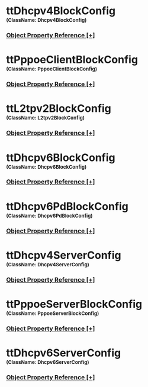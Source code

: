 
<script src="https://cdnjs.cloudflare.com/ajax/libs/d3/3.5.5/d3.min.js"></script>
<script type="text/javascript">
<!--
    function toggle_visibility(id) {
       var e = document.getElementById(id);
       var caption = document.getElementById(id + '.h3link');
       var text = caption.innerHTML
       if(e.style.display == 'block')
       {
          e.style.display = 'none';
          caption.innerHTML = text.replace('[-]', '[+]');
       }
       else
       {
          e.style.display = 'block';
          caption.innerHTML = text.replace('[+]', '[-]');
       }
    }
//!-->
</script>
<script type="text/javascript">
    var margin = {top: 20, right: 120, bottom: 20, left: 120},
        width = 960 - margin.right - margin.left,
        height = 800 - margin.top - margin.bottom;

    // var orientations = {
    //   "top-to-bottom": {
    //     size: [width, height],
    //     x: function(d) { return d.x; },
    //     y: function(d) { return d.y; }
    //   },
    //   "right-to-left": {
    //     size: [height, width],
    //     x: function(d) { return width - d.y; },
    //     y: function(d) { return d.x; }
    //   },
    //   "bottom-to-top": {
    //     size: [width, height],
    //     x: function(d) { return d.x; },
    //     y: function(d) { return height - d.y; }
    //   },
    //   "left-to-right": {
    //     size: [height, width],
    //     x: function(d) { return d.y; },
    //     y: function(d) { return d.x; }
    //   }
    // };

    var i = 0,
        duration = 750,
        root;

    var tree = d3.layout.tree()
        .size([width, height]);

    var diagonal = d3.svg.diagonal()
        .projection(function(d) { return [d.y, d.x]; });

    var svg = d3.select("body").append("svg")
        .attr("width", width + margin.right + margin.left)
        .attr("height", height + margin.top + margin.bottom)
      .append("g")
        .attr("transform", "translate(" + margin.left + "," + margin.top + ")");

    d3.json("./dmMap.json", function(error, flare) {
      if (error) throw error;

      root = flare;
      root.x0 = height / 2;
      root.y0 = 0;

      function collapse(d) {
        if (d.children) {
          d._children = d.children;
          d._children.forEach(collapse);
          d.children = null;
        }
      }

      root.children.forEach(collapse);
      update(root);
    });

    d3.select(self.frameElement).style("height", "800px");

    function update(source) {

      // Compute the new tree layout.
      var nodes = tree.nodes(root).reverse(),
          links = tree.links(nodes);

      // Normalize for fixed-depth.
      nodes.forEach(function(d) { d.y = d.depth * 180; });

      // Update the nodes
      var node = svg.selectAll("g.node")
          .data(nodes, function(d) { return d.id || (d.id = ++i); });

      // Enter any new nodes at the parent's previous position.
      var nodeEnter = node.enter().append("g")
          .attr("class", "node")
          .attr("transform", function(d) { return "translate(" + source.y0 + "," + source.x0 + ")"; })
          .on("click", click);

      nodeEnter.append("circle")
          .attr("r", 10)
          .style("fill", function(d) { return d._children ? "lightsteelblue" : "#fff"; });

      nodeEnter.append("a")
          .attr("xlink:href", function(d) { return d.url; })
          .append("text")
            .attr("x", function(d) { return d.children || d._children ? -10 : 10; })
            .attr("dy", ".35em")
            .attr("text-anchor", function(d) { return d.children || d._children ? "end" : "start"; })
            .text(function(d) { return d.name; })
            .style("fill-opacity", 1e-6);

      // Transition nodes to their new position.
      var nodeUpdate = node.transition()
          .duration(duration)
          .attr("transform", function(d) { return "translate(" + d.y + "," + d.x + ")"; });

      nodeUpdate.select("circle")
          .attr("r", 4.5)
          .style("fill", function(d) { return d._children ? "lightsteelblue" : "#fff"; });

      nodeUpdate.select("text")
          .style("fill-opacity", 1);

      // Transition exiting nodes to the parent's new position.
      var nodeExit = node.exit().transition()
          .duration(duration)
          .attr("transform", function(d) { return "translate(" + source.y + "," + source.x + ")"; })
          .remove();

      nodeExit.select("circle")
          .attr("r", 1e-6);

      nodeExit.select("text")
          .style("fill-opacity", 1e-6);

      // Update the links
      var link = svg.selectAll("path.link")
          .data(links, function(d) { return d.target.id; });

      // Enter any new links at the parent's previous position.
      link.enter().insert("path", "g")
          .attr("class", "link")
          .attr("d", function(d) {
            var o = {x: source.x0, y: source.y0};
            return diagonal({source: o, target: o});
          });

      // Transition links to their new position.
      link.transition()
          .duration(duration)
          .attr("d", diagonal);

      // Transition exiting nodes to the parent's new position.
      link.exit().transition()
          .duration(duration)
          .attr("d", function(d) {
            var o = {x: source.x, y: source.y};
            return diagonal({source: o, target: o});
          })
          .remove();

      // Stash the old positions for transition.
      nodes.forEach(function(d) {
        d.x0 = d.x;
        d.y0 = d.y;
      });
    }

    // Toggle children on click.
    function click(d) {
      if (d.children) {
        d._children = d.children;
        d.children = null;
      } else {
        d.children = d._children;
        d._children = null;
      }
      update(d);
    }
//-->
</script>

# ttDhcpv4BlockConfig<br><font size="2">(ClassName:  Dhcpv4BlockConfig)</font><h3><a id="ttDhcpv4BlockConfig.h3link" href="JavaScript:;" onclick="toggle_visibility('ttDhcpv4BlockConfig');">Object Property Reference [+]</a></h3>

<div class="section" style="display:none;" id="ttDhcpv4BlockConfig"><table><tr><th>Property</th><th>Value</th></tr><tr><td>RemoteId</td><td>remoteId_@p-@b-@s</td></tr><tr><td>VPNId</td><td>spirent</td></tr><tr><td>CircuitId</td><td>circuitId_@p</td></tr><tr><td>DefaultHostAddrPrefixLength</td><td>24</td></tr><tr><td>RelayServerIpv4Addr</td><td>0.0.0.0</td></tr><tr><td>RelayAgentIpv4AddrStep</td><td>0.0.0.1</td></tr><tr><td>UseBroadcastFlag</td><td>TRUE</td></tr><tr><td>RelayClientMacAddrStart</td><td>00:10:01:00:00:01</td></tr><tr><td>id</td><td>2094</td></tr><tr><td>EnableRelayLinkSelection</td><td>FALSE</td></tr><tr><td>EnableRouterOption</td><td>FALSE</td></tr><tr><td>RelayClientMacAddrMask</td><td>00:00:00:ff:ff:ff</td></tr><tr><td>HostName</td><td>client_@p-@b-@s</td></tr><tr><td>LocalActive</td><td>TRUE</td></tr><tr><td>RelayLinkSelection</td><td>192.85.1.1</td></tr><tr><td>OptionList</td><td>1 6 15 33 44</td></tr><tr><td>Active</td><td>TRUE</td></tr><tr><td>RelayServerIpv4AddrStep</td><td>0.0.0.1</td></tr><tr><td>EnableRelayServerIdOverride</td><td>FALSE</td></tr><tr><td>EnableRemoteId</td><td>FALSE</td></tr><tr><td>RelayServerIdOverride</td><td>192.85.1.1</td></tr><tr><td>RetryAttempts</td><td>4</td></tr><tr><td>ExportAddrToLinkedClients</td><td>FALSE</td></tr><tr><td>RelayPoolIpv4AddrStep</td><td>0.0.1.0</td></tr><tr><td>EnableAutoRetry</td><td>FALSE</td></tr><tr><td>EnableRelayVPNID</td><td>FALSE</td></tr><tr><td>RelayPoolIpv4Addr</td><td>0.0.0.0</td></tr><tr><td>RelayClientMacAddrStep</td><td>00:00:00:00:00:01</td></tr><tr><td>ClientRelayAgent</td><td>FALSE</td></tr><tr><td>UseClientMacAddrForDataplane</td><td>FALSE</td></tr><tr><td>VPNType</td><td>NVT_ASCII</td></tr><tr><td>RelayAgentIpv4AddrMask</td><td>255.255.0.0</td></tr><tr><td>UsePartialBlockState</td><td>FALSE</td></tr><tr><td>EnableCircuitId</td><td>FALSE</td></tr><tr><td>EnableArpServerId</td><td>FALSE</td></tr><tr><td>EnableRelayAgent</td><td>FALSE</td></tr><tr><td>RelayAgentIpv4Addr</td><td>0.0.0.0</td></tr><tr><td>Name</td><td>DHCP 1</td></tr></table></div>

# ttPppoeClientBlockConfig<br><font size="2">(ClassName:  PppoeClientBlockConfig)</font><h3><a id="ttPppoeClientBlockConfig.h3link" href="JavaScript:;" onclick="toggle_visibility('ttPppoeClientBlockConfig');">Object Property Reference [+]</a></h3>

<div class="section" style="display:none;" id="ttPppoeClientBlockConfig"><table><tr><th>Property</th><th>Value</th></tr><tr><td>LcpTermRequestTimeout</td><td>3</td></tr><tr><td>MaxPapRequestAttempts</td><td>10</td></tr><tr><td>EnableAutoFillIpv6</td><td>TRUE</td></tr><tr><td>RelayAgentType</td><td>RFC_2516</td></tr><tr><td>PapRequestTimeout</td><td>3</td></tr><tr><td>CircuitId</td><td>circuit @s</td></tr><tr><td>AutoRetryCount</td><td>65535</td></tr><tr><td>EnableNcpTermination</td><td>FALSE</td></tr><tr><td>RelayAgentMacAddr</td><td>00:00:00:00:00:00</td></tr><tr><td>EnableEchoRequest</td><td>FALSE</td></tr><tr><td>MaxNaks</td><td>5</td></tr><tr><td>id</td><td>2102</td></tr><tr><td>Username</td><td>spirent</td></tr><tr><td>MaxEchoRequestAttempts</td><td>0</td></tr><tr><td>MaxPayloadBytes</td><td>1500</td></tr><tr><td>PadrTimeout</td><td>3</td></tr><tr><td>RelayAgentMacAddrStep</td><td>00:00:00:00:00:01</td></tr><tr><td>ChapChalRequestTimeout</td><td>3</td></tr><tr><td>LcpTermRequestMaxAttempts</td><td>10</td></tr><tr><td>EnableMaxPayloadTag</td><td>FALSE</td></tr><tr><td>LocalActive</td><td>TRUE</td></tr><tr><td>IncludeTxChapId</td><td>TRUE</td></tr><tr><td>EnableMpls</td><td>FALSE</td></tr><tr><td>Active</td><td>TRUE</td></tr><tr><td>NcpConfigRequestTimeout</td><td>3</td></tr><tr><td>Password</td><td>spirent</td></tr><tr><td>LcpConfigRequestMaxAttempts</td><td>10</td></tr><tr><td>MruSize</td><td>1492</td></tr><tr><td>PadiMaxAttempts</td><td>10</td></tr><tr><td>Name</td><td>PppoeClientBlockConfig 1</td></tr><tr><td>LcpConfigRequestTimeout</td><td>3</td></tr><tr><td>AutoCalculateMru</td><td>FALSE</td></tr><tr><td>EchoRequestGenFreq</td><td>10</td></tr><tr><td>LcpDelay</td><td>0</td></tr><tr><td>ServiceName</td><td></td></tr><tr><td>TotalClients</td><td>65535</td></tr><tr><td>ChapAckTimeout</td><td>3</td></tr><tr><td>EnableOsi</td><td>FALSE</td></tr><tr><td>MaxChapRequestReplyAttempts</td><td>10</td></tr><tr><td>EnableAutoRetry</td><td>FALSE</td></tr><tr><td>PadiTimeout</td><td>3</td></tr><tr><td>RAMOFlag</td><td>NODHCP</td></tr><tr><td>IncludeRelayAgentInPadi</td><td>TRUE</td></tr><tr><td>Protocol</td><td>UNDEFINED</td></tr><tr><td>Authentication</td><td>NONE</td></tr><tr><td>EnableMruNegotiation</td><td>TRUE</td></tr><tr><td>RelayAgentMacAddrMask</td><td>ff:ff:ff:ff:ff:ff</td></tr><tr><td>UsePartialBlockState</td><td>FALSE</td></tr><tr><td>RemoteOrSessionId</td><td>remote @m-@p-@b</td></tr><tr><td>EnableRelayAgent</td><td>FALSE</td></tr><tr><td>EnableMagicNum</td><td>TRUE</td></tr><tr><td>IncludeRelayAgentInPadr</td><td>TRUE</td></tr><tr><td>IpcpEncap</td><td>IPV4</td></tr><tr><td>PadrMaxAttempts</td><td>10</td></tr><tr><td>NcpConfigRequestMaxAttempts</td><td>10</td></tr></table></div>

# ttL2tpv2BlockConfig<br><font size="2">(ClassName:  L2tpv2BlockConfig)</font><h3><a id="ttL2tpv2BlockConfig.h3link" href="JavaScript:;" onclick="toggle_visibility('ttL2tpv2BlockConfig');">Object Property Reference [+]</a></h3>

<div class="section" style="display:none;" id="ttL2tpv2BlockConfig"><table><tr><th>Property</th><th>Value</th></tr><tr><td>HelloTimeout</td><td>60</td></tr><tr><td>SessionStartingId</td><td>1</td></tr><tr><td>RxWindowSize</td><td>4</td></tr><tr><td>EnableHello</td><td>FALSE</td></tr><tr><td>UseGatewayAsRemoteIpv4Addr</td><td>TRUE</td></tr><tr><td>LcpProxyMode</td><td>NONE</td></tr><tr><td>Active</td><td>TRUE</td></tr><tr><td>UdpSrcPort</td><td>1701</td></tr><tr><td>SessionsPerTunnelCount</td><td>1</td></tr><tr><td>AutoRetryCount</td><td>1</td></tr><tr><td>ForceLcpRenegotiation</td><td>FALSE</td></tr><tr><td>BearerCapabilities</td><td>ANALOG</td></tr><tr><td>TxConnectRate</td><td>56000</td></tr><tr><td>FrameType</td><td>SYNC</td></tr><tr><td>Name</td><td>L2tpv2BlockConfig 1</td></tr><tr><td>TunnelCount</td><td>1</td></tr><tr><td>TunnelStartingId</td><td>1</td></tr><tr><td>UseGatewayAsRemoteIpv6Addr</td><td>TRUE</td></tr><tr><td>RxTunnelPassword</td><td>spirent</td></tr><tr><td>BearerType</td><td>ANALOG</td></tr><tr><td>HostName</td><td>server.spirent.com</td></tr><tr><td>LocalActive</td><td>TRUE</td></tr><tr><td>UsePartialBlockState</td><td>FALSE</td></tr><tr><td>id</td><td>2104</td></tr><tr><td>EnableAutoRetry</td><td>FALSE</td></tr><tr><td>EnableDutAuthentication</td><td>TRUE</td></tr><tr><td>HiddenAvps</td><td></td></tr><tr><td>TxTunnelPassword</td><td>spirent</td></tr><tr><td>RetryTimeout</td><td>1</td></tr><tr><td>FrameCapabilities</td><td>SYNC</td></tr><tr><td>IpEncap</td><td>IPV4</td></tr></table></div>

# ttDhcpv6BlockConfig<br><font size="2">(ClassName:  Dhcpv6BlockConfig)</font><h3><a id="ttDhcpv6BlockConfig.h3link" href="JavaScript:;" onclick="toggle_visibility('ttDhcpv6BlockConfig');">Object Property Reference [+]</a></h3>

<div class="section" style="display:none;" id="ttDhcpv6BlockConfig"><table><tr><th>Property</th><th>Value</th></tr><tr><td>AuthKeySpecMethod</td><td>LIST</td></tr><tr><td>AuthKeyCount</td><td>1</td></tr><tr><td>ControlPlanePrefix</td><td>LINKLOCAL</td></tr><tr><td>DuidStart</td><td>0001</td></tr><tr><td>ClientMacAddrMask</td><td>00:00:00:ff:ff:ff</td></tr><tr><td>UseRelayAgentMacAddrForDataplane</td><td>TRUE</td></tr><tr><td>RequestedAddrStart</td><td>::</td></tr><tr><td>UsePartialBlockState</td><td>FALSE</td></tr><tr><td>T1Timer</td><td>302400</td></tr><tr><td>EnableLdra</td><td>FALSE</td></tr><tr><td>DuidType</td><td>LLT</td></tr><tr><td>PrefixStart</td><td>::</td></tr><tr><td>id</td><td>2110</td></tr><tr><td>DstAddrType</td><td>ALL_DHCP_RELAY_AGENTS_AND_SERVERS</td></tr><tr><td>PreferredLifetime</td><td>604800</td></tr><tr><td>LocalActive</td><td>TRUE</td></tr><tr><td>AuthKeyValuePattern</td><td></td></tr><tr><td>Dhcpv6ClientMode</td><td>DHCPV6</td></tr><tr><td>DhcpRealm</td><td>spirent.com</td></tr><tr><td>Active</td><td>TRUE</td></tr><tr><td>EnableAuth</td><td>FALSE</td></tr><tr><td>EnableRenew</td><td>TRUE</td></tr><tr><td>AuthKeyValueType</td><td>ASCII</td></tr><tr><td>RelayServerIpv6AddrStep</td><td>::</td></tr><tr><td>AddrRequestType</td><td>NA</td></tr><tr><td>Name</td><td>Dhcpv6BlockConfig 1</td></tr><tr><td>ClientMacAddrStep</td><td>00:00:00:00:00:01</td></tr><tr><td>EnableRelayAgent</td><td>FALSE</td></tr><tr><td>EnableReconfigAccept</td><td>FALSE</td></tr><tr><td>EnableDad</td><td>TRUE</td></tr><tr><td>AuthProtocol</td><td>DELAYED_AUTH</td></tr><tr><td>HgMacStep</td><td>00:00:00:00:00:01</td></tr><tr><td>DuidEnterprise</td><td>3456</td></tr><tr><td>DuidStep</td><td>1</td></tr><tr><td>DadTimeout</td><td>1</td></tr><tr><td>AuthKeyIdStart</td><td>1</td></tr><tr><td>EnableRebind</td><td>FALSE</td></tr><tr><td>UseHgMac</td><td>FALSE</td></tr><tr><td>DadTransmits</td><td>1</td></tr><tr><td>ExportAddrToLinkedClients</td><td>FALSE</td></tr><tr><td>HgMacStart</td><td>00:10:01:00:00:01</td></tr><tr><td>RelayServerIpv6Addr</td><td>null</td></tr><tr><td>DuidValue</td><td>1</td></tr><tr><td>ValidLifetime</td><td>2592000</td></tr><tr><td>RapidCommitMode</td><td>DISABLE</td></tr><tr><td>AuthKeyIdStep</td><td>1</td></tr><tr><td>PrefixLength</td><td>0</td></tr><tr><td>T2Timer</td><td>483840</td></tr><tr><td>ClientMacAddrStart</td><td>00:10:01:00:00:01</td></tr></table></div>

# ttDhcpv6PdBlockConfig<br><font size="2">(ClassName:  Dhcpv6PdBlockConfig)</font><h3><a id="ttDhcpv6PdBlockConfig.h3link" href="JavaScript:;" onclick="toggle_visibility('ttDhcpv6PdBlockConfig');">Object Property Reference [+]</a></h3>

<div class="section" style="display:none;" id="ttDhcpv6PdBlockConfig"><table><tr><th>Property</th><th>Value</th></tr><tr><td>ControlPlanePrefix</td><td>LINKLOCAL</td></tr><tr><td>DuidStart</td><td>0001</td></tr><tr><td>ClientMacAddrMask</td><td>00:00:00:ff:ff:ff</td></tr><tr><td>UsePartialBlockState</td><td>FALSE</td></tr><tr><td>EnableLdra</td><td>FALSE</td></tr><tr><td>DuidType</td><td>LLT</td></tr><tr><td>PrefixStart</td><td>::</td></tr><tr><td>id</td><td>2112</td></tr><tr><td>DstAddrType</td><td>ALL_DHCP_RELAY_AGENTS_AND_SERVERS</td></tr><tr><td>PreferredLifetime</td><td>604800</td></tr><tr><td>LocalActive</td><td>TRUE</td></tr><tr><td>RelayServerIpv6Addr</td><td>null</td></tr><tr><td>Active</td><td>TRUE</td></tr><tr><td>UseRelayAgentMacAddrForDataplane</td><td>TRUE</td></tr><tr><td>EnableRenew</td><td>TRUE</td></tr><tr><td>RelayServerIpv6AddrStep</td><td>::</td></tr><tr><td>T1Timer</td><td>302400</td></tr><tr><td>Name</td><td>Dhcpv6PdBlockConfig 2</td></tr><tr><td>ClientMacAddrStep</td><td>00:00:00:00:00:01</td></tr><tr><td>EnableRelayAgent</td><td>FALSE</td></tr><tr><td>EnableReconfigAccept</td><td>FALSE</td></tr><tr><td>HgMacStep</td><td>00:00:00:00:00:01</td></tr><tr><td>DuidEnterprise</td><td>3456</td></tr><tr><td>DuidStep</td><td>1</td></tr><tr><td>EnableRebind</td><td>FALSE</td></tr><tr><td>UseHgMac</td><td>TRUE</td></tr><tr><td>ExportAddrToLinkedClients</td><td>FALSE</td></tr><tr><td>HgMacStart</td><td>00:10:01:00:00:01</td></tr><tr><td>ClientMacAddrStart</td><td>00:10:01:00:00:01</td></tr><tr><td>DuidValue</td><td>1</td></tr><tr><td>ValidLifetime</td><td>2592000</td></tr><tr><td>RapidCommitMode</td><td>DISABLE</td></tr><tr><td>PrefixLength</td><td>0</td></tr><tr><td>T2Timer</td><td>483840</td></tr></table></div>

# ttDhcpv4ServerConfig<br><font size="2">(ClassName:  Dhcpv4ServerConfig)</font><h3><a id="ttDhcpv4ServerConfig.h3link" href="JavaScript:;" onclick="toggle_visibility('ttDhcpv4ServerConfig');">Object Property Reference [+]</a></h3>

<div class="section" style="display:none;" id="ttDhcpv4ServerConfig"><table><tr><th>Property</th><th>Value</th></tr><tr><td>RebindingTimePercent</td><td>87.5</td></tr><tr><td>MinAllowedLeaseTime</td><td>600</td></tr><tr><td>LeaseTime</td><td>3600</td></tr><tr><td>Name</td><td>DHCP Server 1</td></tr><tr><td>HostName</td><td>server_@p-@b-@s</td></tr><tr><td>LocalActive</td><td>TRUE</td></tr><tr><td>AssignStrategy</td><td>GATEWAY</td></tr><tr><td>RenewalTimePercent</td><td>50</td></tr><tr><td>UsePartialBlockState</td><td>FALSE</td></tr><tr><td>Active</td><td>TRUE</td></tr><tr><td>OfferReserveTime</td><td>10</td></tr><tr><td>id</td><td>2128</td></tr><tr><td>DeclineReserveTime</td><td>10</td></tr></table></div>

# ttPppoeServerBlockConfig<br><font size="2">(ClassName:  PppoeServerBlockConfig)</font><h3><a id="ttPppoeServerBlockConfig.h3link" href="JavaScript:;" onclick="toggle_visibility('ttPppoeServerBlockConfig');">Object Property Reference [+]</a></h3>

<div class="section" style="display:none;" id="ttPppoeServerBlockConfig"><table><tr><th>Property</th><th>Value</th></tr><tr><td>LcpTermRequestTimeout</td><td>3</td></tr><tr><td>CircuitId</td><td>circuit @s</td></tr><tr><td>EnableForceServerConnectMode</td><td>FALSE</td></tr><tr><td>EnableAutoFillIpv6</td><td>TRUE</td></tr><tr><td>EchoVendorSpecificTagInPado</td><td>FALSE</td></tr><tr><td>RelayAgentType</td><td>RFC_2516</td></tr><tr><td>Authentication</td><td>NONE</td></tr><tr><td>EchoVendorSpecificTagInPads</td><td>FALSE</td></tr><tr><td>EnableMruNegotiation</td><td>TRUE</td></tr><tr><td>EnableNcpTermination</td><td>FALSE</td></tr><tr><td>RelayAgentMacAddr</td><td>00:00:00:00:00:00</td></tr><tr><td>EnableEchoRequest</td><td>FALSE</td></tr><tr><td>MaxNaks</td><td>5</td></tr><tr><td>id</td><td>2122</td></tr><tr><td>Username</td><td>spirent</td></tr><tr><td>MaxEchoRequestAttempts</td><td>0</td></tr><tr><td>MaxPayloadBytes</td><td>1500</td></tr><tr><td>RelayAgentMacAddrStep</td><td>00:00:00:00:00:01</td></tr><tr><td>LcpTermRequestMaxAttempts</td><td>10</td></tr><tr><td>EnableMaxPayloadTag</td><td>FALSE</td></tr><tr><td>LocalActive</td><td>TRUE</td></tr><tr><td>IncludeTxChapId</td><td>TRUE</td></tr><tr><td>EnableMpls</td><td>FALSE</td></tr><tr><td>Active</td><td>TRUE</td></tr><tr><td>NcpConfigRequestTimeout</td><td>3</td></tr><tr><td>Password</td><td>spirent</td></tr><tr><td>LcpConfigRequestMaxAttempts</td><td>10</td></tr><tr><td>ChapReplyTimeout</td><td>3</td></tr><tr><td>Name</td><td>PppoeServerBlockConfig 1</td></tr><tr><td>LcpConfigRequestTimeout</td><td>3</td></tr><tr><td>AutoCalculateMru</td><td>FALSE</td></tr><tr><td>MaxChapRequestChallengeAttempts</td><td>10</td></tr><tr><td>EchoRequestGenFreq</td><td>10</td></tr><tr><td>ServiceName</td><td></td></tr><tr><td>TotalClients</td><td>65535</td></tr><tr><td>EnableOsi</td><td>FALSE</td></tr><tr><td>RAMOFlag</td><td>NODHCP</td></tr><tr><td>IncludeRelayAgentInPadi</td><td>TRUE</td></tr><tr><td>UsePartialBlockState</td><td>FALSE</td></tr><tr><td>Protocol</td><td>UNDEFINED</td></tr><tr><td>AcName</td><td>SpirentTestCenter</td></tr><tr><td>UnconnectedSessionThreshold</td><td>0</td></tr><tr><td>PapPeerRequestTimeout</td><td>3</td></tr><tr><td>RelayAgentMacAddrMask</td><td>ff:ff:ff:ff:ff:ff</td></tr><tr><td>MruSize</td><td>1492</td></tr><tr><td>RemoteOrSessionId</td><td>remote @m-@p-@b</td></tr><tr><td>ServerInactivityTimer</td><td>30</td></tr><tr><td>EnableRelayAgent</td><td>FALSE</td></tr><tr><td>EnableMagicNum</td><td>TRUE</td></tr><tr><td>IncludeRelayAgentInPadr</td><td>TRUE</td></tr><tr><td>IpcpEncap</td><td>IPV4V6</td></tr><tr><td>NcpConfigRequestMaxAttempts</td><td>10</td></tr></table></div>

# ttDhcpv6ServerConfig<br><font size="2">(ClassName:  Dhcpv6ServerConfig)</font><h3><a id="ttDhcpv6ServerConfig.h3link" href="JavaScript:;" onclick="toggle_visibility('ttDhcpv6ServerConfig');">Object Property Reference [+]</a></h3>

<div class="section" style="display:none;" id="ttDhcpv6ServerConfig"><table><tr><th>Property</th><th>Value</th></tr><tr><td>AuthKeySpecMethod</td><td>LIST</td></tr><tr><td>AuthKeyCount</td><td>1</td></tr><tr><td>ReconfigureKey</td><td>spirentcom123456</td></tr><tr><td>Name</td><td>DHCPv6 Server 1</td></tr><tr><td>EmulationMode</td><td>DHCPV6</td></tr><tr><td>UsePartialBlockState</td><td>FALSE</td></tr><tr><td>AuthKeyIdStart</td><td>1</td></tr><tr><td>PreferredLifetime</td><td>604800</td></tr><tr><td>id</td><td>2125</td></tr><tr><td>RebindingTimePercent</td><td>80</td></tr><tr><td>EnableDelayedAuth</td><td>FALSE</td></tr><tr><td>EnableReconfigureKey</td><td>FALSE</td></tr><tr><td>ReconfigureKeyValueType</td><td>ASCII</td></tr><tr><td>LocalActive</td><td>TRUE</td></tr><tr><td>RenewalTimePercent</td><td>50</td></tr><tr><td>AuthKeyValuePattern</td><td></td></tr><tr><td>ValidLifetime</td><td>2592000</td></tr><tr><td>DhcpRealm</td><td>spirent.com</td></tr><tr><td>Active</td><td>TRUE</td></tr><tr><td>AuthKeyIdStep</td><td>1</td></tr><tr><td>AuthKeyValueType</td><td>ASCII</td></tr></table></div>